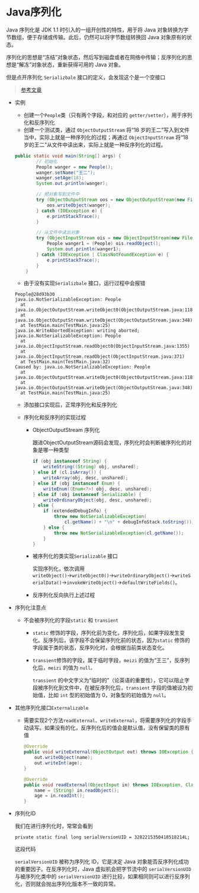 # Java序列化

Java 序列化是 JDK 1.1 时引入的一组开创性的特性，用于将 Java 对象转换为字节数组，便于存储或传输。此后，仍然可以将字节数组转换回 Java 对象原有的状态。

序列化的思想是“冻结”对象状态，然后写到磁盘或者在网络中传输；反序列化的思想是“解冻”对象状态，重新获得可用的 Java 对象。

但是点开序列化 `Serializbale` 接口的定义，会发现这个是一个空接口

> [参考文章](https://mp.weixin.qq.com/s/qV9Ius76bo7GIKu0S-XZQA)

- 实例

  - 创建一个`People`类（只有两个字段，和对应的 `getter/setter`），用于序列化和反序列化
  - 创建一个测试类，通过 `ObjectOutputStream` 将“18 岁的王二”写入到文件当中，实际上就是一种序列化的过程；再通过 `ObjectInputStream` 将“18 岁的王二”从文件中读出来，实际上就是一种反序列化的过程。

  ```java
  public static void main(String[] args) {
          // 初始化
          People wanger = new People();
          wanger.setName("王二");
          wanger.setAge(18);
          System.out.println(wanger);
  
          // 把对象写到文件中
          try (ObjectOutputStream oos = new ObjectOutputStream(new FileOutputStream("chenmo"));){
              oos.writeObject(wanger);
          } catch (IOException e) {
              e.printStackTrace();
          }
  
          // 从文件中读出对象
          try (ObjectInputStream ois = new ObjectInputStream(new FileInputStream(new File("chenmo")));){
              People wanger1 = (People) ois.readObject();
              System.out.println(wanger1);
          } catch (IOException | ClassNotFoundException e) {
              e.printStackTrace();
          }
      }
  ```

  

  - 由于没有实现`Serializbale` 接口，运行过程中会报错

  ```properties
  People@28d93b30
  java.io.NotSerializableException: People
  	at java.io.ObjectOutputStream.writeObject0(ObjectOutputStream.java:1184)
  	at java.io.ObjectOutputStream.writeObject(ObjectOutputStream.java:348)
  	at TestMain.main(TestMain.java:25)
  java.io.WriteAbortedException: writing aborted; java.io.NotSerializableException: People
  	at java.io.ObjectInputStream.readObject0(ObjectInputStream.java:1355)
  	at java.io.ObjectInputStream.readObject(ObjectInputStream.java:371)
  	at TestMain.main(TestMain.java:32)
  Caused by: java.io.NotSerializableException: People
  	at java.io.ObjectOutputStream.writeObject0(ObjectOutputStream.java:1184)
  	at java.io.ObjectOutputStream.writeObject(ObjectOutputStream.java:348)
  	at TestMain.main(TestMain.java:25)
  
  ```

  - 添加接口实现后，正常序列化和反序列化

  - 序列化和反序列的实现过程

    - ObjectOutputStream 序列化

      跟进ObjectOutputStream源码会发现，序列化时会判断被序列化的对象是哪一种类型

      ```java
      if (obj instanceof String) {
          writeString((String) obj, unshared);
      } else if (cl.isArray()) {
          writeArray(obj, desc, unshared);
      } else if (obj instanceof Enum) {
          writeEnum((Enum<?>) obj, desc, unshared);
      } else if (obj instanceof Serializable) {
          writeOrdinaryObject(obj, desc, unshared);
      } else {
          if (extendedDebugInfo) {
              throw new NotSerializableException(
                  cl.getName() + "\n" + debugInfoStack.toString());
          } else {
              throw new NotSerializableException(cl.getName());
          }
      }
      ```

    - 被序列化的类实现`Serializable` 接口

      实现序列化，依次调用`writeObject()`→`writeObject0()`→`writeOrdinaryObject()`→`writeSerialData()`→`invokeWriteObject()`→`defaultWriteFields()`。

    - 反序列化反向执行上述过程

- 序列化注意点

  - 不会被序列化的字段`static` 和 `transient`

    - `static` 修饰的字段，序列化前为变化，序列化后，如果字段发生变化。反序列后，该字段不会保留序列化前的状态，因为`static` 修饰的字段属于类的状态，反序列化时，会根据当前类状态变化。

    - `transient`修饰的字段，属于临时字段，`meizi` 的值为“王三”，反序列化后，`meizi` 的值为 `null。`

      `transient` 的中文字义为“临时的”（论英语的重要性），它可以阻止字段被序列化到文件中，在被反序列化后，`transient` 字段的值被设为初始值，比如 `int` 型的初始值为 0，对象型的初始值为 `null`。

- 其他序列化接口`Externalizable`

  - 需要实现2个方法`readExternal`、`writeExternal`，将需要序列化的字段手动读写。如果没有的化，反序列化后的值会是默认值，没有保留类的原有值

    ```java
    @Override
    public void writeExternal(ObjectOutput out) throws IOException {
        out.writeObject(name);
        out.writeInt(age);
    }
    
    @Override
    public void readExternal(ObjectInput in) throws IOException, ClassNotFoundException {
        name = (String) in.readObject();
        age = in.readInt();
    }
    ```

- 序列化ID

  我们在进行序列化时，常常会看到

  `private static final long serialVersionUID = 3282215350418518214L;` 

  这段代码

  `serialVersionUID` 被称为序列化 ID，它是决定 Java 对象能否反序列化成功的重要因子。在反序列化时，Java 虚拟机会把字节流中的 `serialVersionUID` 与被序列化类中的 `serialVersionUID` 进行比较，如果相同则可以进行反序列化，否则就会抛出序列化版本不一致的异常。
